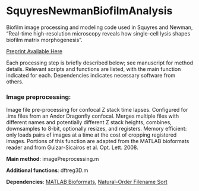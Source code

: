 # SquyresNewmanBiofilmAnalysis
Biofilm image processing and modeling code used in Squyres and Newman, “Real-time high-resolution microscopy reveals how single-cell lysis shapes biofilm matrix morphogenesis”. 

[Preprint Available Here](https://www.biorxiv.org/content/10.1101/2024.10.13.618105v1)

Each processing step is briefly described below; see manuscript for method details. Relevant scripts and functions are listed, with the main function indicated for each. Dependencies indicates necessary software from others. 


### Image preprocessing: 

Image file pre-processing for confocal Z stack time lapses. Configured for .ims files from an Andor Dragonfly confocal. Merges multiple files with different names and potentially different Z stack heights, combines, downsamples to 8-bit, optionally resizes, and registers. Memory efficient: only loads pairs of images at a time at the cost of cropping registered images. Portions of this function are adapted from the MATLAB bioformats reader and from Guizar-Sicairos et al. Opt. Lett. 2008.

**Main method**:  imagePreprocessing.m

**Additional functions**: dftreg3D.m

**Dependencies**: [MATLAB Bioformats](https://www.openmicroscopy.org/bio-formats/downloads/), [Natural-Order Filename Sort](https://www.mathworks.com/matlabcentral/fileexchange/47434-natural-order-filename-sort)
